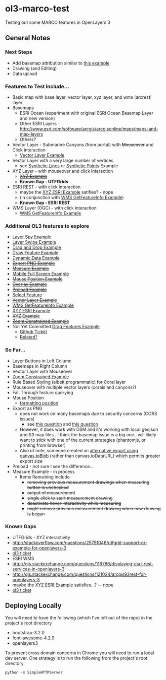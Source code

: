 ol3-marco-test
==============

Testing out some MARCO features in OpenLayers 3

## General Notes

### Next Steps
* Add basemap attribution similar to [this example](http://openlayers.org/en/v3.0.0/examples/measure.html?q=)
* Drawing (and Editing)
* Data upload

### Features to Test include...
* Basic map with base layer, vector layer, xyz layer, and wms (arcrest) layer
 * ~~Basemaps~~
    * ESRI Ocean (experiment with original ESRI Ocean Basemap Layer and new version)
    * Other ESRI Layers - http://www.esri.com/software/arcgis/arcgisonline/maps/maps-and-map-layers 
    * Others?
 * Vector Layer - Submarine Canyons (from portal) with ~~Mouseover~~ and Click interaction
   * [Vector Layer Example](http://openlayers.org/en/v3.0.0/examples/vector-layer.html?q=)
 * Vector Layer with a very large number of vertices
   * see [Synthetic Lines](http://openlayers.org/en/v3.0.0/examples/synthetic-lines.html?q=) or [Synthetic Points](http://openlayers.org/en/v3.0.0/examples/synthetic-points.html?q=) Example
 * XYZ Layer - with mouseover and click interaction
    * ~~[XYZ Example](http://openlayers.org/en/v3.0.0/examples/xyz.html?q=)~~
    * **Known Gap - UTFGrids**
 * ESRI REST - with click interaction
    * maybe the [XYZ ESRI Example](http://openlayers.org/en/v3.0.0/examples/xyz-esri.html?q=) satifies? - nope
    * (in conjunction with [WMS GetFeatureInfo Example](http://openlayers.org/en/v3.0.0/examples/getfeatureinfo-tile.html?q=))
    * **Known Gap - ESRI REST**
 * WMS Layer (OGC) - with click interaction
   * [WMS GetFeatureInfo Example](http://openlayers.org/en/v3.0.0/examples/getfeatureinfo-tile.html?q=)

### Additional OL3 features to explore
* [Layer Spy Example](http://openlayers.org/en/v3.0.0/examples/layer-spy.html?q=spy)
* [Layer Swipe Example](http://openlayers.org/en/v3.0.0/examples/layer-swipe.html)
* [Drag and Drop Example](http://openlayers.org/en/v3.0.0/examples/drag-and-drop.html)
* [Draw Feature Example](http://openlayers.org/en/v3.0.0/examples/draw-features.html?q=)
* [Dynamic Data Example](http://openlayers.org/en/v3.0.0/examples/dynamic-data.html?q=)
* ~~[Export PNG Example](http://openlayers.org/en/v3.0.0/examples/export-map.html?q=)~~
* ~~[Measure Example](http://openlayers.org/en/v3.0.0/examples/measure.html?q=)~~
* [Mobile Full Screen Example](http://openlayers.org/en/v3.0.0/examples/mobile-full-screen.html?q=)
* ~~[Mouse Position Example](http://openlayers.org/en/v3.0.0/examples/mouse-position.html?q=)~~
* ~~[Overlay Example](http://openlayers.org/en/v3.0.0/examples/overlay.html?q=)~~
* ~~[Preload Example](http://openlayers.org/en/v3.0.0/examples/preload.html?q=)~~
* [Select Feature](http://openlayers.org/en/v3.0.0/examples/select-features.html?q=)
* ~~[Vector Layer Example](http://openlayers.org/en/v3.0.0/examples/vector-layer.html?q=)~~
* [WMS GetFeatureInfo Example](http://openlayers.org/en/v3.0.0/examples/getfeatureinfo-tile.html?q=)
* [XYZ ESRI Example](http://openlayers.org/en/v3.0.0/examples/xyz-esri.html?q=)
* ~~[XYZ Example](http://openlayers.org/en/v3.0.0/examples/xyz.html?q=)~~
* ~~[Zoom Constrained Example](http://openlayers.org/en/v3.0.0/examples/zoom-constrained.html?q=)~~
* Not Yet Committed [Drag Features Example](http://erilem.net/ol3/drag-features/examples/drag-features.html?mode=raw)
  * [Github Ticket](https://github.com/openlayers/ol3/issues/2947)
  * [Related?](https://github.com/openlayers/ol3/issues/2945)

### So Far...
* Layer Buttons in Left Column
* Basemaps in Right Column
* Vector Layer with Mouseover
* [Zoom Constrained Example](http://openlayers.org/en/v3.0.0/examples/zoom-constrained.html?q=)
* Rule Based Styling (albeit programmatic) for Coral layer
* Mouseover with multiple vector layers (corals and canyons?)
 * Fall Through feature querying
* Mouse Position
  * [formatting position](http://stackoverflow.com/questions/26880487/formatting-the-mouseposition-control-output-in-openlayers-3/26886981#26886981)
* Export as PNG
  * does not work on many basemaps due to security concerns (CORS issues)
    * see [this question](http://stackoverflow.com/questions/2390232/why-does-canvas-todataurl-throw-a-security-exception) and [this question](http://stackoverflow.com/questions/20424279/canvas-todataurl-securityerror)
  * However, it does work with OSM and it's working with local geojson and S3 map tiles...I think the basemap issue is a big one...will likely want to stick with one of the current strategies (phantomjs, or printing from browser)
  * Also of note, someone created an [alternative export using canvas.toBlob](https://github.com/openlayers/ol3/issues/2968)  (rather than canvas.toDataURL) which permits greater export size
* Preload - not sure I see the difference...
* Measure Example - in process
  * Items Remaining include
    * ~~removing previous measurement drawings when measuring button is unchecked~~
    * ~~output of measurement~~
    * ~~single click to start measurement drawing~~
    * ~~deactivate hover interactivity while measuring~~
    * ~~might remove previous measurement drawing when new drawing is begun~~

### Known Gaps
* UTFGrids - XYZ interactivity
 * http://stackoverflow.com/questions/25751048/utfgrid-support-or-example-for-openlayers-3 
 * [ol3 ticket](https://github.com/openlayers/ol3/issues/922)
* ESRI WMS
 * http://gis.stackexchange.com/questions/118786/displaying-esri-rest-services-in-openlayers-3
 * http://gis.stackexchange.com/questions/121024/arcgis93rest-for-openlayers-3
 * maybe the [XYZ ESRI Example](http://openlayers.org/en/v3.0.0/examples/xyz-esri.html?q=) satisfies...? -- nope
 * [ol3 ticket](https://github.com/openlayers/ol3/issues/654)

## Deploying Locally
You will need to have the following (which I've left out of the repo) in the project's root directory
* bootstrap-3.2.0
* font-awesome-4.2.0
* openlayers3

To prevent cross domain concerns in Chrome you will need to run a local dev server.  One strategy is to run the following from the project's root directory
```
python -m SimpleHTTPServer
```

